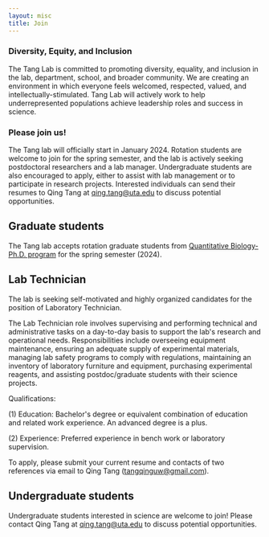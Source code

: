 ```yaml
---
layout: misc
title: Join
---
```

### Diversity, Equity, and Inclusion
The Tang Lab is committed to promoting diversity, equality, and inclusion in the lab, department, school, and broader community. We are creating an environment in which everyone feels welcomed, respected, valued, and intellectually-stimulated. Tang Lab will actively work to help underrepresented populations achieve leadership roles and success in science.

### Please join us!
The Tang lab will officially start in January 2024. Rotation students are welcome to join for the spring semester, and the lab is actively seeking postdoctoral researchers and a lab manager. Undergraduate students are also encouraged to apply, either to assist with lab management or to participate in research projects. Interested individuals can send their resumes to Qing Tang at qing.tang@uta.edu to discuss potential opportunities.

## Graduate students

The Tang lab accepts rotation graduate students from [Quantitative Biology-Ph.D. program] for the spring semester (2024).

## Lab Technician

The lab is seeking self-motivated and highly organized candidates for the position of Laboratory Technician.

The Lab Technician role involves supervising and performing technical and administrative tasks on a day-to-day basis to support the lab's research and operational needs. Responsibilities include overseeing equipment maintenance, ensuring an adequate supply of experimental materials, managing lab safety programs to comply with regulations, maintaining an inventory of laboratory furniture and equipment, purchasing experimental reagents, and assisting postdoc/graduate students with their science projects.

Qualifications:

(1) Education: Bachelor's degree or equivalent combination of education and related work experience. An advanced degree is a plus.

(2) Experience: Preferred experience in bench work or laboratory supervision.

To apply, please submit your current resume and contacts of two references via email to Qing Tang (tangqinguw@gmail.com).

## Undergraduate students

Undergraduate students interested in science are welcome to join! Please contact Qing Tang at qing.tang@uta.edu to discuss potential opportunities.

[Quantitative Biology-Ph.D. program]: https://www.uta.edu/academics/schools-colleges/science/departments/biology/graduate-programs/phd-program
[Master of Science Thesis Option (MST) program]: https://www.uta.edu/academics/schools-colleges/science/departments/biology/graduate-programs/masters-program
